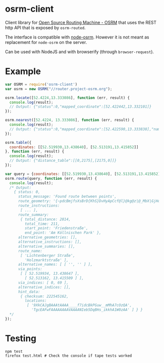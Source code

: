 # osrm-client

Client library for [Open Source Routing Machine - OSRM](https://github.com/Project-OSRM/osrm-backend) that uses the REST http API
that is exposed by ```osrm-routed```.

The interface is compatible with [node-osrm](https://github.com/Project-OSRM/node-osrm). However it is not meant as
replacement for ```node-osrm``` on the server.

Can be used with NodeJS and with browserify (through ```browser-request```).

# Example

```js
var OSRM = require('osrm-client')
var osrm = new OSRM("//router.project-osrm.org");

osrm.locate([52.4224,13.333086], function (err, result) {
  console.log(result);
  // Output: {"status":0,"mapped_coordinate":[52.422442,13.332101]}
});

osrm.nearest([52.4224, 13.333086], function (err, result) {
  console.log(result);
  // Output: {"status":0,"mapped_coordinate":[52.422590,13.333838],"name":"Mariannenstraße"}
});

osrm.table({
  coordinates: [[52.519930,13.438640], [52.513191,13.415852]]
}, function (err, result) {
  console.log(result);
  // Output: {"distance_table":[[0,2175],[2175,0]]}
});

var query = {coordinates: [[52.519930,13.438640], [52.513191,13.415852]]};
osrm.route(query, function (err, result) {
  console.log(result);
  /* Output:
    { status: 0,
      status_message: 'Found route between points',
      route_geometry: '{~pdcBmjfsXsBrD{KhS}DvHyApCcf@l}@kg@z|@_MbX|GjHdXh^fm@dr@~\\l_@pFhF|GjCfeAbTdh@fFqRp}DoEn\\cHzR{FjLgCnFuBlG{AlHaAjJa@hLXtGnCnKtCnFxCfCvEl@lHBzA}@vIoFzCs@|CcAnEQ~NhHnf@zUpm@rc@d]zVrTnTr^~]xbAnaAhSnPgJd^kExPgOzk@maAx_Ek@~BuKvd@cJz`@oAzFiAtHvKzAlBXzNvB|b@hGl@Dha@zFbGf@fBAjQ_AxEbA`HxBtPpFpa@rO_Cv_B_ZlD}LlBGB',
      route_instructions:
       [ ... ],
      route_summary:
       { total_distance: 2814,
         total_time: 211,
         start_point: 'Friedenstraße',
         end_point: 'Am Köllnischen Park' },
      alternative_geometries: [],
      alternative_instructions: [],
      alternative_summaries: [],
      route_name:
       [ 'Lichtenberger Straße',
         'Holzmarktstraße' ],
      alternative_names: [ [ '', '' ] ],
      via_points:
       [ [ 52.519934, 13.438647 ],
         [ 52.513162, 13.415509 ] ],
      via_indices: [ 0, 69 ],
      alternative_indices: [],
      hint_data:
       { checksum: 222545162,
         locations:
          [ '9XkCAJgBAAAtAAAA____f7idcBkPGuw__mMhA7cOzQA',
            'TgcEAFwFAAAAAAAAVAAAANIeb5DqBHs_ikkhA1W0zAA' ] } }
  */
});
```

# Testing

    npm test
    firefox test.html # Check the console if tape tests worked

